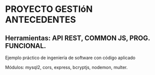 # PROYECTO GESTIóN ANTECEDENTES

## Herramientas: API REST, COMMON JS, PROG. FUNCIONAL.

Ejemplo práctico de ingeniería de software con código aplicado

Módulos:
mysql2, cors, express, bcryptjs, nodemon, multer.
